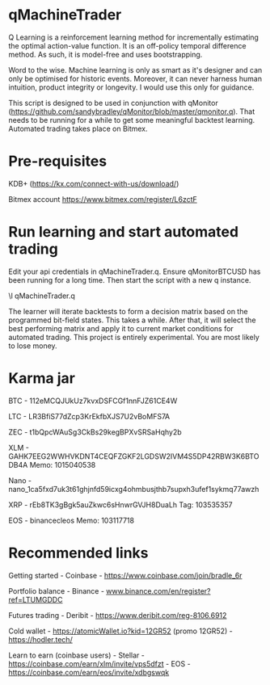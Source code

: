 # qMachineTrader

Q Learning is a reinforcement learning method for incrementally estimating the optimal action-value function. It is an off-policy temporal difference method. As such, it is model-free and uses bootstrapping.

Word to the wise. Machine learning is only as smart as it's designer and can only be optimised for historic events. Moreover, it can never harness human intuition, product integrity or longevity. I would use this only for guidance.

This script is designed to be used in conjunction with qMonitor (https://github.com/sandybradley/qMonitor/blob/master/qmonitor.q). That needs to be running for a while to get some meaningful backtest learning. Automated trading takes place on Bitmex.

# Pre-requisites

KDB+ (https://kx.com/connect-with-us/download/)

Bitmex account https://www.bitmex.com/register/L6zctF

# Run learning and start automated trading

Edit your api credentials in qMachineTrader.q. Ensure qMonitorBTCUSD has been running for a long time. Then start the script with a new q instance.

\l qMachineTrader.q

The learner will iterate backtests to form a decision matrix based on the programmed bit-field states. This takes a while. After that, it will select the best performing matrix and apply it to current market conditions for automated trading. This project is entirely experimental. You are most likely to lose money.

# Karma jar

BTC - 112eMCQJUkUz7kvxDSFCGf1nnFJZ61CE4W

LTC - LR3BfiS77dZcp3KrEkfbXJS7U2vBoMFS7A

ZEC - t1bQpcWAuSg3CkBs29kegBPXvSRSaHqhy2b

XLM - GAHK7EEG2WWHVKDNT4CEQFZGKF2LGDSW2IVM4S5DP42RBW3K6BTODB4A Memo: 1015040538

Nano - nano_1ca5fxd7uk3t61ghjnfd59icxg4ohmbusjthb7supxh3ufef1sykmq77awzh

XRP - rEb8TK3gBgk5auZkwc6sHnwrGVJH8DuaLh Tag: 103535357

EOS - binancecleos Memo: 103117718

# Recommended links

Getting started - Coinbase - https://www.coinbase.com/join/bradle_6r

Portfolio balance - Binance - www.binance.com/en/register?ref=LTUMGDDC

Futures trading - Deribit - https://www.deribit.com/reg-8106.6912

Cold wallet - https://atomicWallet.io?kid=12GR52 (promo 12GR52) - https://hodler.tech/

Learn to earn (coinbase users) - Stellar - https://coinbase.com/earn/xlm/invite/vps5dfzt - EOS - https://coinbase.com/earn/eos/invite/xdbgswqk
